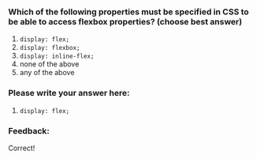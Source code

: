 ### Which of the following properties must be specified in CSS to be able to access flexbox properties? (choose best answer)

1. `display: flex;`
2. `display: flexbox;`
3. `display: inline-flex;`
4. none of the above
5. any of the above


### Please write your answer here:
1. `display: flex;`

### Feedback:
Correct!